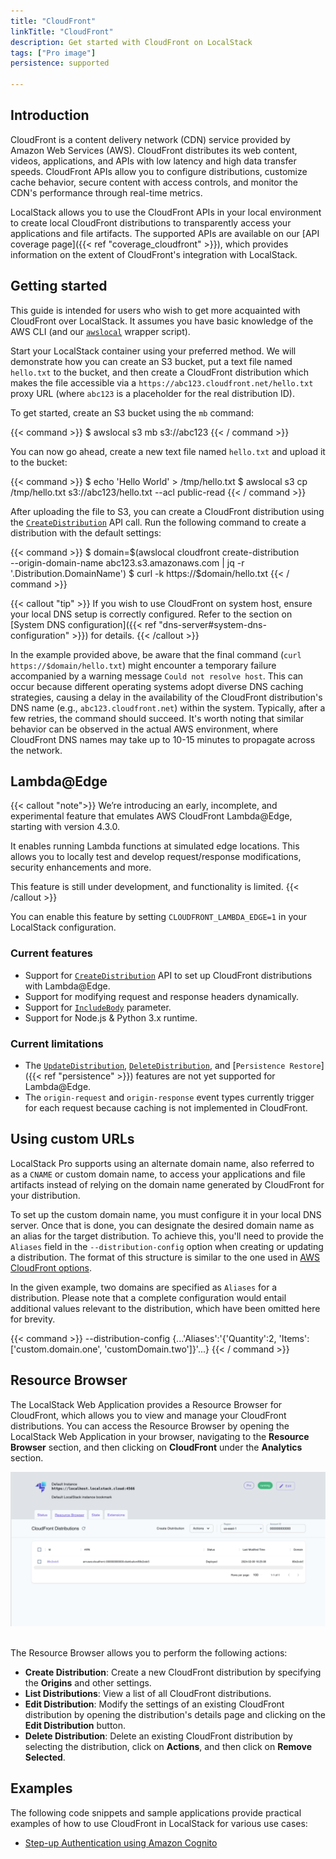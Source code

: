 ```yaml
---
title: "CloudFront"
linkTitle: "CloudFront"
description: Get started with CloudFront on LocalStack
tags: ["Pro image"]
persistence: supported

---
```


## Introduction

CloudFront is a content delivery network (CDN) service provided by Amazon Web Services (AWS).
CloudFront distributes its web content, videos, applications, and APIs with low latency and high data transfer speeds.
CloudFront APIs allow you to configure distributions, customize cache behavior, secure content with access controls, and monitor the CDN's performance through real-time metrics.

LocalStack allows you to use the CloudFront APIs in your local environment to create local CloudFront distributions to transparently access your applications and file artifacts.
The supported APIs are available on our [API coverage page]({{< ref "coverage_cloudfront" >}}), which provides information on the extent of CloudFront's integration with LocalStack.

## Getting started

This guide is intended for users who wish to get more acquainted with CloudFront over LocalStack.
It assumes you have basic knowledge of the AWS CLI (and our [`awslocal`](https://github.com/localstack/awscli-local) wrapper script).

Start your LocalStack container using your preferred method.
We will demonstrate how you can create an S3 bucket, put a text file named `hello.txt` to the bucket, and then create a CloudFront distribution which makes the file accessible via a `https://abc123.cloudfront.net/hello.txt` proxy URL (where `abc123` is a placeholder for the real distribution ID).

To get started, create an S3 bucket using the `mb` command:

{{< command >}}
$ awslocal s3 mb s3://abc123
{{< / command >}}

You can now go ahead, create a new text file named `hello.txt` and upload it to the bucket:

{{< command >}}
$ echo 'Hello World' > /tmp/hello.txt
$ awslocal s3 cp /tmp/hello.txt s3://abc123/hello.txt --acl public-read
{{< / command >}}

After uploading the file to S3, you can create a CloudFront distribution using the [`CreateDistribution`](https://docs.aws.amazon.com/cloudfront/latest/APIReference/API_CreateDistribution.html) API call.
Run the following command to create a distribution with the default settings:

{{< command >}}
$ domain=$(awslocal cloudfront create-distribution \
   --origin-domain-name abc123.s3.amazonaws.com | jq -r '.Distribution.DomainName')
$ curl -k https://$domain/hello.txt
{{< / command >}}

{{< callout "tip" >}}
If you wish to use CloudFront on system host, ensure your local DNS setup is correctly configured.
Refer to the section on [System DNS configuration]({{< ref "dns-server#system-dns-configuration" >}}) for details.
{{< /callout >}}

In the example provided above, be aware that the final command (`curl https://$domain/hello.txt`) might encounter a temporary failure accompanied by a warning message `Could not resolve host`.
This can occur because different operating systems adopt diverse DNS caching strategies, causing a delay in the availability of the CloudFront distribution's DNS name (e.g., `abc123.cloudfront.net`) within the system.
Typically, after a few retries, the command should succeed.
It's worth noting that similar behavior can be observed in the actual AWS environment, where CloudFront DNS names may take up to 10-15 minutes to propagate across the network.

## Lambda@Edge

{{< callout "note">}}
We’re introducing an early, incomplete, and experimental feature that emulates AWS CloudFront Lambda@Edge, starting with version 4.3.0.

It enables running Lambda functions at simulated edge locations.
This allows you to locally test and develop request/response modifications, security enhancements and more.

This feature is still under development, and functionality is limited.
{{< /callout >}}

You can enable this feature by setting `CLOUDFRONT_LAMBDA_EDGE=1` in your LocalStack configuration.

### Current features

- Support for [`CreateDistribution`](https://docs.aws.amazon.com/cloudfront/latest/APIReference/API_CreateDistribution.html) API to set up CloudFront distributions with Lambda@Edge.
- Support for modifying request and response headers dynamically.
- Support for [`IncludeBody`](https://docs.aws.amazon.com/cloudfront/latest/APIReference/API_LambdaFunctionAssociation.html#cloudfront-Type-LambdaFunctionAssociation-IncludeBody) parameter.
- Support for Node.js & Python 3.x runtime.

### Current limitations

- The [`UpdateDistribution`](https://docs.aws.amazon.com/cloudfront/latest/APIReference/API_UpdateDistribution.html), [`DeleteDistribution`](https://docs.aws.amazon.com/cloudfront/latest/APIReference/API_DeleteDistribution.html), and [`Persistence Restore`]({{< ref "persistence" >}}) features are not yet supported for Lambda@Edge.
- The `origin-request` and `origin-response` event types currently trigger for each request because caching is not implemented in CloudFront.

## Using custom URLs

LocalStack Pro supports using an alternate domain name, also referred to as a `CNAME` or custom domain name, to access your applications and file artifacts instead of relying on the domain name generated by CloudFront for your distribution.

To set up the custom domain name, you must configure it in your local DNS server.
Once that is done, you can designate the desired domain name as an alias for the target distribution.
To achieve this, you'll need to provide the `Aliases` field in the `--distribution-config` option when creating or updating a distribution.
The format of this structure is similar to the one used in [AWS CloudFront options](https://docs.aws.amazon.com/cli/latest/reference/cloudfront/create-distribution.html#options).

In the given example, two domains are specified as `Aliases` for a distribution.
Please note that a complete configuration would entail additional values relevant to the distribution, which have been omitted here for brevity.

{{< command >}}
--distribution-config {...'Aliases':'{'Quantity':2, 'Items': ['custom.domain.one', 'customDomain.two']}'...}
{{< / command >}}

## Resource Browser

The LocalStack Web Application provides a Resource Browser for CloudFront, which allows you to view and manage your CloudFront distributions.
You can access the Resource Browser by opening the LocalStack Web Application in your browser, navigating to the **Resource Browser** section, and then clicking on **CloudFront** under the **Analytics** section.

<img src="cloudfront-resource-browser.png" alt="CloudFront Resource Browser" title="CloudFront Resource Browser" width="900" />
<br>
<br>

The Resource Browser allows you to perform the following actions:

- **Create Distribution**: Create a new CloudFront distribution by specifying the **Origins** and other settings.
- **List Distributions**: View a list of all CloudFront distributions.
- **Edit Distribution**: Modify the settings of an existing CloudFront distribution by opening the distribution's details page and clicking on the **Edit Distribution** button.
- **Delete Distribution**: Delete an existing CloudFront distribution by selecting the distribution, click on **Actions**, and then click on **Remove Selected**.

## Examples

The following code snippets and sample applications provide practical examples of how to use CloudFront in LocalStack for various use cases:

- [Step-up Authentication using Amazon Cognito](https://github.com/localstack/step-up-auth-sample)
